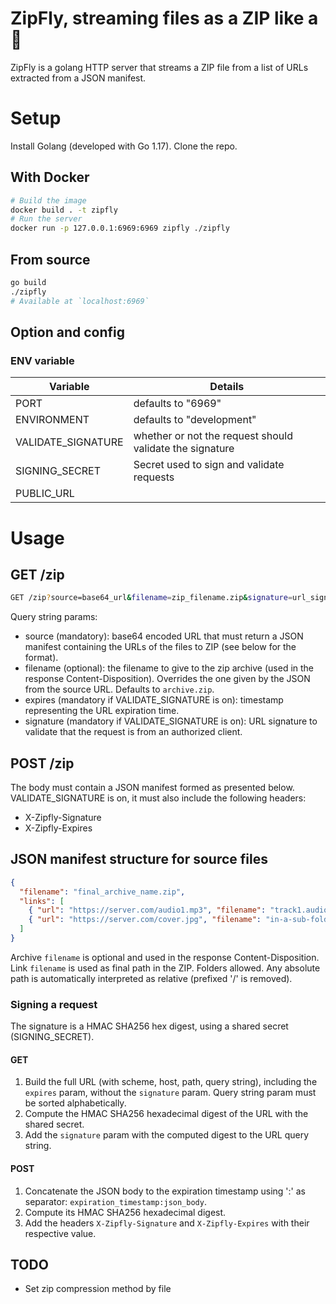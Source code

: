 # ZipFly, streaming files as a ZIP like a :rocket:

ZipFly is a golang HTTP server that streams a ZIP file from a list of URLs extracted from a JSON manifest.

# Setup
Install Golang (developed with Go 1.17).
Clone the repo.

## With Docker
```bash
# Build the image
docker build . -t zipfly
# Run the server
docker run -p 127.0.0.1:6969:6969 zipfly ./zipfly
```

## From source
```bash
go build
./zipfly
# Available at `localhost:6969`
```

## Option and config
### ENV variable
| Variable           | Details                  |
|--------------------|--------------------|
| PORT               | defaults to "6969" |
| ENVIRONMENT        | defaults to "development" |
| VALIDATE_SIGNATURE | whether or not the request should validate the signature |
| SIGNING_SECRET     | Secret used to sign and validate requests |
| PUBLIC_URL         | |

# Usage
## GET /zip
```bash
GET /zip?source=base64_url&filename=zip_filename.zip&signature=url_signature&expires=timestamp
```
Query string params:
- source (mandatory): base64 encoded URL that must return a JSON manifest containing the URLs of the files to ZIP (see below for the format).
- filename (optional): the filename to give to the zip archive (used in the response Content-Disposition). Overrides the one given by the JSON from the source URL. Defaults to `archive.zip`.
- expires (mandatory if VALIDATE_SIGNATURE is on): timestamp representing the URL expiration time.
- signature (mandatory if VALIDATE_SIGNATURE is on): URL signature to validate that the request is from an authorized client.

## POST /zip
The body must contain a JSON manifest formed as presented below.
VALIDATE_SIGNATURE is on, it must also include the following headers:
- X-Zipfly-Signature
- X-Zipfly-Expires

## JSON manifest structure for source files
```json
{
  "filename": "final_archive_name.zip",
  "links": [
    { "url": "https://server.com/audio1.mp3", "filename": "track1.audio" },
    { "url": "https://server.com/cover.jpg", "filename": "in-a-sub-folder/cover.jpg" }
  ]
}
```
Archive `filename` is optional and used in the response Content-Disposition.
Link `filename` is used as final path in the ZIP. Folders allowed. Any absolute path is automatically interpreted as relative (prefixed '/' is removed).

### Signing a request
The signature is a HMAC SHA256 hex digest, using a shared secret (SIGNING_SECRET).

#### GET
1. Build the full URL (with scheme, host, path, query string), including the `expires` param, without the `signature` param. Query string param must be sorted alphabetically.
2. Compute the HMAC SHA256 hexadecimal digest of the URL with the shared secret.
3. Add the `signature` param with the computed digest to the URL query string.

#### POST
1. Concatenate the JSON body to the expiration timestamp using ':' as separator: `expiration_timestamp:json_body`.
2. Compute its HMAC SHA256 hexadecimal digest.
3. Add the headers `X-Zipfly-Signature` and `X-Zipfly-Expires` with their respective value.

## TODO
- Set zip compression method by file

